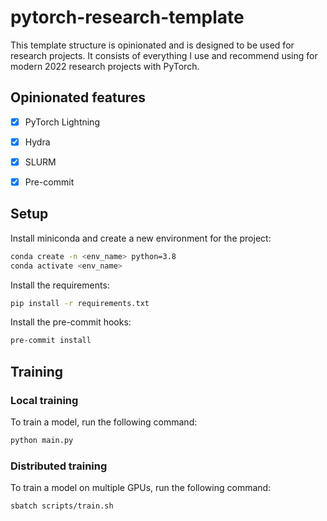 # pytorch-research-template

This template structure is opinionated and is designed to be used for research projects. It consists of everything I use and recommend using for modern 2022 research projects with PyTorch.

## Opinionated features

- [x] PyTorch Lightning
- [x] Hydra
- [x] SLURM
- [x] Pre-commit


## Setup

Install miniconda and create a new environment for the project:

```bash
conda create -n <env_name> python=3.8
conda activate <env_name>
```

Install the requirements:

```bash
pip install -r requirements.txt
```

Install the pre-commit hooks:

```bash
pre-commit install
```

## Training

### Local training

To train a model, run the following command:

```bash
python main.py
```

### Distributed training

To train a model on multiple GPUs, run the following command:

```bash
sbatch scripts/train.sh
```
